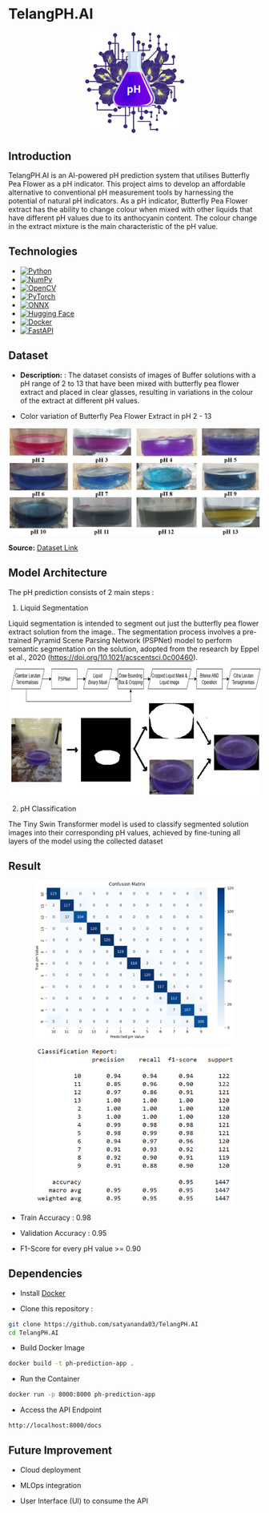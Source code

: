# TelangPH.AI
<p align="center">
  <img src="./img/logo.png" alt="Logo" width="200"/>
</p>

## Introduction

TelangPH.AI is an AI-powered pH prediction system that utilises Butterfly Pea Flower as a pH indicator. This project aims to develop an affordable alternative to conventional pH measurement tools by harnessing the potential of natural pH indicators. As a pH indicator, Butterfly Pea Flower extract has the ability to change colour when mixed with other liquids that have different pH values due to its anthocyanin content. The colour change in the extract mixture is the main characteristic of the pH value.

## Technologies

- [![Python](https://img.shields.io/badge/Python-%2314354C.svg?style=flat&logo=python&logoColor=white)](https://www.python.org/)
- [![NumPy](https://img.shields.io/badge/NumPy-%23013243.svg?style=flat&logo=numpy&logoColor=white)](https://numpy.org/)
- [![OpenCV](https://img.shields.io/badge/OpenCV-%235C3EE8.svg?style=flat&logo=opencv&logoColor=white)](https://opencv.org/)
- [![PyTorch](https://img.shields.io/badge/PyTorch-%23EE4C2C.svg?style=flat&logo=pytorch&logoColor=white)](https://pytorch.org/)
- [![ONNX](https://img.shields.io/badge/ONNX-%23F7931E.svg?style=flat&logo=onnx&logoColor=white)](https://onnx.ai/)
- [![Hugging Face](https://img.shields.io/badge/Hugging%20Face-%23FFD21E.svg?style=flat&logo=huggingface&logoColor=black)](https://huggingface.co/)
- [![Docker](https://img.shields.io/badge/Docker-%232496ED.svg?style=flat&logo=docker&logoColor=white)](https://www.docker.com/)
- [![FastAPI](https://img.shields.io/badge/FastAPI-%23009688.svg?style=flat&logo=fastapi&logoColor=white)](https://fastapi.tiangolo.com/)

## Dataset

- **Description:** : The dataset consists of images of Buffer solutions with a pH range of 2 to 13 that have been mixed with butterfly pea flower extract and placed in clear glasses, resulting in variations in the colour of the extract at different pH values.

- Color variation of Butterfly Pea Flower Extract in pH 2 - 13 

![Dataset](./img/dataset.jpg)

**Source:** [Dataset Link](https://drive.google.com/drive/folders/1AEW6-xGKV9tvNPNj_pVaIWmhBnf2tzi3?usp=sharing)

## Model Architecture
The pH prediction consists of 2 main steps :
1. Liquid Segmentation

Liquid segmentation is intended to segment out just the butterfly pea flower extract solution from the image.. The segmentation process involves a pre-trained Pyramid Scene Parsing Network (PSPNet) model to perform semantic segmentation on the solution, adopted from the research by Eppel et al., 2020 (https://doi.org/10.1021/acscentsci.0c00460).

![Segmentation](./img/segmentation.jpg)

2. pH Classification

The Tiny Swin Transformer model is used to classify segmented solution images into their corresponding pH values, achieved by fine-tuning all layers of the model using the collected dataset

## Result
<p align="center">
  <img src="./img/confusion_matrix.png" alt="Logo" width="400"/>
</p>
<p align="center">
  <img src="./img/classification_report.png" alt="Logo" width="400"/>
</p>

- Train Accuracy : 0.98

- Validation Accuracy : 0.95

- F1-Score for every pH value >= 0.90

## Dependencies

- Install [Docker](https://docs.docker.com/get-docker/)

- Clone this repository :
```bash
git clone https://github.com/satyananda03/TelangPH.AI
cd TelangPH.AI
```
- Build Docker Image
```bash
docker build -t ph-prediction-app .
```
- Run the Container
```bash
docker run -p 8000:8000 ph-prediction-app
```
- Access the API Endpoint 
```bash
http://localhost:8000/docs
```

## Future Improvement 

- Cloud deployment

- MLOps integration

- User Interface (UI) to consume the API